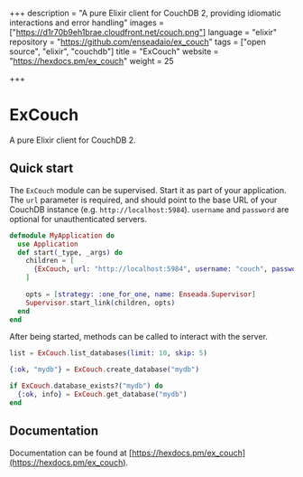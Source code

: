 +++
description = "A pure Elixir client for CouchDB 2, providing idiomatic interactions and error handling"
images = ["https://d1r70b9eh1brae.cloudfront.net/couch.png"]
language = "elixir"
repository = "https://github.com/enseadaio/ex_couch"
tags = ["open source", "elixir", "couchdb"]
title = "ExCouch"
website = "https://hexdocs.pm/ex_couch"
weight = 25

+++
# ExCouch

A pure Elixir client for CouchDB 2.

## Quick start

The `ExCouch` module can be supervised. Start it as part of your application.
The `url` parameter is required, and should point to the base URL of your
CouchDB instance (e.g. `http://localhost:5984`).
`username` and `password` are optional for unauthenticated servers.

```elixir
defmodule MyApplication do
  use Application
  def start(_type, _args) do
    children = [
      {ExCouch, url: "http://localhost:5984", username: "couch", password: "couch"}
    ]
    
    opts = [strategy: :one_for_one, name: Enseada.Supervisor]
    Supervisor.start_link(children, opts)
  end
end
```

After being started, methods can be called to interact with the server.

```elixir
list = ExCouch.list_databases(limit: 10, skip: 5)

{:ok, "mydb"} = ExCouch.create_database("mydb")

if ExCouch.database_exists?("mydb") do
  {:ok, info} = ExCouch.get_database("mydb")
end
```

## Documentation

Documentation can be found at [https://hexdocs.pm/ex_couch](https://hexdocs.pm/ex_couch).